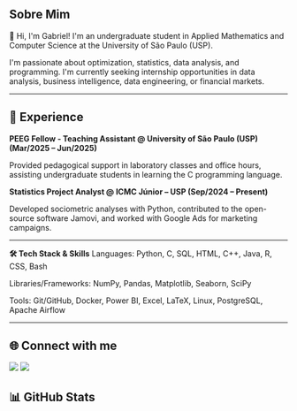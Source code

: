 ## Sobre Mim
👋 Hi, I'm Gabriel! I'm an undergraduate student in Applied Mathematics and Computer Science at the University of São Paulo (USP).

I'm passionate about optimization, statistics, data analysis, and programming. I'm currently seeking internship opportunities in data analysis, business intelligence, data engineering, or financial markets.

---

## 💼 Experience
**PEEG Fellow - Teaching Assistant @ University of São Paulo (USP) (Mar/2025 – Jun/2025)**

Provided pedagogical support in laboratory classes and office hours, assisting undergraduate students in learning the C programming language.

**Statistics Project Analyst @ ICMC Júnior – USP (Sep/2024 – Present)**

Developed sociometric analyses with Python, contributed to the open-source software Jamovi, and worked with Google Ads for marketing campaigns.

---
**🛠️ Tech Stack & Skills**
Languages: Python, C, SQL, HTML, C++, Java, R, CSS, Bash

Libraries/Frameworks: NumPy, Pandas, Matplotlib, Seaborn, SciPy

Tools: Git/GitHub, Docker, Power BI, Excel, LaTeX, Linux, PostgreSQL, Apache Airflow

---

## 🌐 Connect with me
<img src="https://img.shields.io/badge/LinkedIn-0077B5?style=for-the-badge&logo=linkedin&logoColor=white" />
<img src="https://img.shields.io/badge/Email-D14836?style=for-the-badge&logo=gmail&logoColor=white" />

## 📊 GitHub Stats
